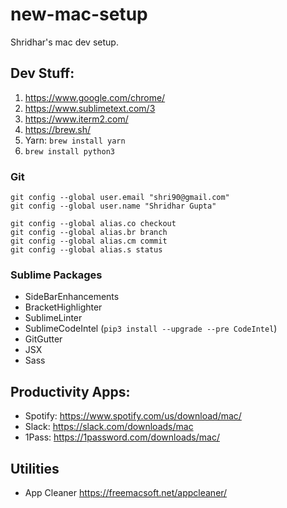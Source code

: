 # new-mac-setup
Shridhar's mac dev setup.

## Dev Stuff:

1. https://www.google.com/chrome/
2. https://www.sublimetext.com/3
3. https://www.iterm2.com/
4. https://brew.sh/
5. Yarn: `brew install yarn`
6. `brew install python3`

### Git 

```
git config --global user.email "shri90@gmail.com"
git config --global user.name "Shridhar Gupta"
```

```
git config --global alias.co checkout
git config --global alias.br branch
git config --global alias.cm commit
git config --global alias.s status
```

### Sublime Packages

- SideBarEnhancements
- BracketHighlighter
- SublimeLinter
- SublimeCodeIntel (`pip3 install --upgrade --pre CodeIntel`)
- GitGutter
- JSX
- Sass

## Productivity Apps:

- Spotify: https://www.spotify.com/us/download/mac/
- Slack: https://slack.com/downloads/mac
- 1Pass: https://1password.com/downloads/mac/

## Utilities

- App Cleaner https://freemacsoft.net/appcleaner/

